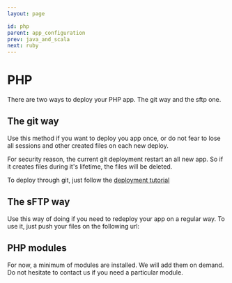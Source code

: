 ```yaml
---
layout: page

id: php
parent: app_configuration
prev: java_and_scala
next: ruby
---
```

PHP
===

There are two ways to deploy your PHP app. The git way and the sftp one.

The git way
-----------

Use this method if you want to deploy you app once, or do not fear to lose all
sessions and other created files on each new deploy.

For security reason, the current git deployment restart an all new app. So if it
creates files during it's lifetime, the files will be deleted.

To deploy through git, just follow the [deployment tutorial](/app-deployment.html)

The sFTP way
------------

Use this way of doing if you need to redeploy your app on a regular way. To use
it, just push your files on the following url:


PHP modules
-----------

For now, a minimum of modules are installed. We will add them on demand. Do not
hesitate to contact us if you need a particular module.

